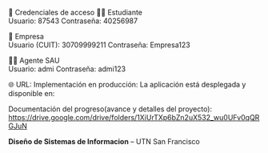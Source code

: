 🔐 Credenciales de acceso
👨‍🎓 Estudiante	
Usuario:	87543
Contraseña:	40256987

🏢 Empresa	
Usuario (CUIT):	30709999211
Contraseña:	Empresa123

🧑‍💼 Agente SAU	
Usuario:	admi
Contraseña:	admi123

🌐 URL:
Implementación en producción:
La aplicación está desplegada y disponible en:


Documentación del progreso(avance y detalles del proyecto):
https://drive.google.com/drive/folders/1XiUrTXp6bZn2uX532_wu0UFv0qQRGJuN

 **Diseño de Sistemas de Informacion** – UTN San Francisco  
